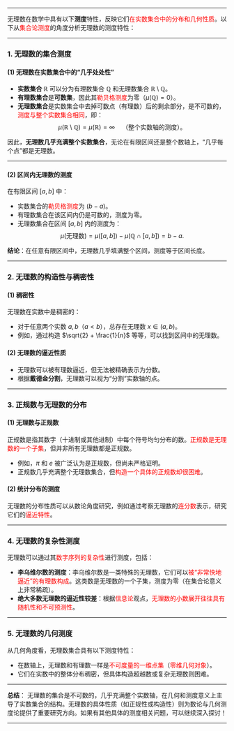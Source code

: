 
---

无理数在数学中具有以下**测度**特性，反映它们<span style="color:rgb(255, 0, 0)">在实数集合中的分布和几何性质</span>。以下从<span style="color:rgb(255, 0, 0)">集合论测度</span>的角度分析无理数的测度特性：

---

### 1. **无理数的集合测度**

#### (1) **无理数在实数集合中的“几乎处处性”**
- **实数集合 $\mathbb{R}$** 可以分为有理数集合 $\mathbb{Q}$ 和无理数集合 $\mathbb{R} \setminus \mathbb{Q}$。
- **有理数集合**是**可数集**，因此其<span style="color:rgb(255, 0, 0)">勒贝格测度</span>为零（$\mu(\mathbb{Q}) = 0$）。
- **无理数集合**是实数集合中去掉可数点（有理数）后的剩余部分，是不可数的，<span style="color:rgb(255, 0, 0)">测度与整个实数集合相同</span>，即：
  $$
  \mu(\mathbb{R} \setminus \mathbb{Q}) = \mu(\mathbb{R}) = \infty\quad \text{（整个实数轴的测度）}。
  $$

因此，**无理数几乎充满整个实数集合**，无论在有限区间还是整个数轴上，“几乎每个点”都是无理数。

---

#### (2) **区间内无理数的测度**
在有限区间 $[a, b]$ 中：
- 实数集合的<span style="color:rgb(255, 0, 0)">勒贝格测度</span>为 $(b-a)$。
- 有理数集合在该区间内仍是可数的，测度为零。
- 无理数集合在区间 $[a, b]$ 内的测度为：
  $$
  \mu(\text{无理数}) = \mu([a, b]) - \mu(\mathbb{Q} \cap [a, b]) = b-a.
  $$
  
**结论**：在任意有限区间中，无理数几乎填满整个区间，测度等于区间长度。

---

### 2. **无理数的构造性与稠密性**
#### (1) **稠密性**
无理数在实数中是稠密的：
- 对于任意两个实数 $a, b$（$a < b$），总存在无理数 $x \in (a, b)$。
- 例如，通过构造 $\sqrt{2} + \frac{1}{n}$ 等等，可以找到区间中的无理数。

#### (2) **无理数的逼近性质**
- 无理数可以被有理数逼近，但无法被精确表示为分数。
- 根据**戴德金分割**，无理数可以视为“分割”实数轴的点。

---

### 3. **正规数与无理数的分布**
#### (1) **无理数与正规数**
正规数是指其数字（十进制或其他进制）中每个符号均匀分布的数。<span style="color:rgb(255, 0, 0)">正规数是无理数的一个子集</span>，但并非所有无理数都是正规数。

- 例如，$\pi$ 和 $e$ 被广泛认为是正规数，但尚未严格证明。
- 正规数几乎充满整个无理数集合，但<span style="color:rgb(255, 0, 0)">构造一个具体的正规数却很困难</span>。

#### (2) **统计分布的测度**
无理数的分布性质可以从数论角度研究，例如通过考察无理数的<span style="color:rgb(255, 0, 0)">连分数</span>表示，研究它们的<span style="color:rgb(255, 0, 0)">逼近特性</span>。

---

### 4. **无理数的复杂性测度**
无理数可以通过其<span style="color:rgb(255, 0, 0)">数字序列的复杂性</span>进行测度，包括：
- **李乌维尔数的测度**：李乌维尔数是一类特殊的无理数，它们可以<span style="color:rgb(255, 0, 0)">被“非常快地逼近”的有理数构成</span>。这类数是无理数的一个子集，测度为零（在集合论意义上非常稀疏）。
- **绝大多数无理数的逼近性较差**：根据<span style="color:rgb(255, 0, 0)">信息论</span>观点，<span style="color:rgb(255, 0, 0)">无理数的小数展开往往具有随机性和不可预测性</span>。

---

### 5. **无理数的几何测度**
从几何角度看，无理数集合具有以下测度特性：
- 在数轴上，无理数和有理数一样是<span style="color:rgb(255, 0, 0)">不可度量的一维点集</span>（<span style="color:rgb(255, 0, 0)">零维几何对象</span>）。
- 它们在实数中的整体分布稠密，但具体构造超越数或复杂无理数则困难。

---

**总结**：
无理数的集合是不可数的，几乎充满整个实数轴，在几何和测度意义上主导了实数集合的结构。无理数的具体性质（如正规性或构造性）则为数论与几何测度论提供了重要研究方向。如果有其他具体的测度相关问题，可以继续深入探讨！

---
